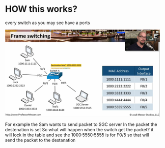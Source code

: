 # HOW this works?

every switch as you may see have a ports

![switch image 1](./IMG/switch_img1.png)

For example the Sam wants to send packet to SGC server
In the packet the destenation is set
So what will happen
when the switch get the packet? it will lock in the table and see the 1000:5550:5555
is for F0/5 so that will send the packet to the destanation

